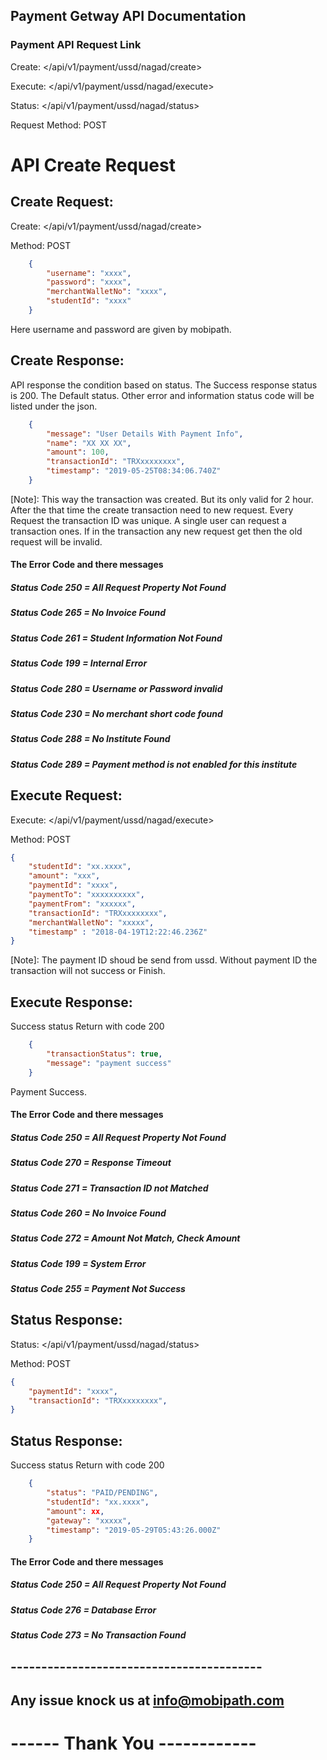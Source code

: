 ## Payment Getway API Documentation

### Payment API Request Link

Create: </api/v1/payment/ussd/nagad/create>

Execute: </api/v1/payment/ussd/nagad/execute>

Status: </api/v1/payment/ussd/nagad/status>

Request Method: POST

# API Create Request

## Create Request: 

Create: </api/v1/payment/ussd/nagad/create>

Method: POST

```json
    {
        "username": "xxxx",
        "password": "xxxx",
	    "merchantWalletNo": "xxxx",
        "studentId": "xxxx"
    }
```

Here username and password are given by mobipath.

## Create Response: 
API response the condition based on status. The Success response status is 200. 
The Default status. Other error and information status code will be listed under the json.

```json
    {
        "message": "User Details With Payment Info",
        "name": "XX XX XX",
        "amount": 100,
        "transactionId": "TRXxxxxxxxx",
        "timestamp": "2019-05-25T08:34:06.740Z"
    }
```

[Note]: This way the transaction was created. But its only valid for 2 hour. After the that time the create transaction need to new request. Every Request the transaction ID was unique. A single user can request a transaction ones. If in the transaction any new request get then the old request will be invalid.

#### The Error Code and there messages

##### Status Code 250 = All Request Property Not Found

##### Status Code 265 = No Invoice Found

##### Status Code 261 = Student Information Not Found

##### Status Code 199 = Internal Error

##### Status Code 280 = Username or Password invalid

##### Status Code 230 = No merchant short code found 
##### Status Code 288 = No Institute Found
##### Status Code 289 = Payment method is not enabled for this institute

## Execute Request: 

Execute: </api/v1/payment/ussd/nagad/execute>

Method: POST
```json
{
	"studentId": "xx.xxxx",
	"amount": "xxx",
	"paymentId": "xxxx",
	"paymentTo": "xxxxxxxxxx",
	"paymentFrom": "xxxxxx",
	"transactionId": "TRXxxxxxxxx",
	"merchantWalletNo": "xxxxx",
	"timestamp" : "2018-04-19T12:22:46.236Z"
}
```

[Note]: The payment ID shoud be send from ussd. Without payment ID the transaction will not success or Finish.

## Execute Response: 
Success status Return with code 200

```json
    {
        "transactionStatus": true,
        "message": "payment success"
    }
```

Payment Success.
#### The Error Code and there messages

##### Status Code 250 = All Request Property Not Found

##### Status Code 270 = Response Timeout

##### Status Code 271 = Transaction ID not Matched

##### Status Code 260 = No Invoice Found

##### Status Code 272 = Amount Not Match, Check Amount

##### Status Code 199 = System Error
##### Status Code 255 = Payment Not Success
## Status Response: 

Status: </api/v1/payment/ussd/nagad/status>

Method: POST

```json
{
    "paymentId": "xxxx",
    "transactionId": "TRXxxxxxxxx",
}
```
## Status Response: 

Success status Return with code 200

```json
    {
        "status": "PAID/PENDING",
        "studentId": "xx.xxxx",
        "amount": xx,
        "gateway": "xxxxx",
        "timestamp": "2019-05-29T05:43:26.000Z"
    }
```

#### The Error Code and there messages
##### Status Code 250 = All Request Property Not Found
##### Status Code 276 = Database Error

##### Status Code 273 = No Transaction Found


## -----------------------------------------

## Any issue knock us at info@mobipath.com

# ------ Thank You ------------